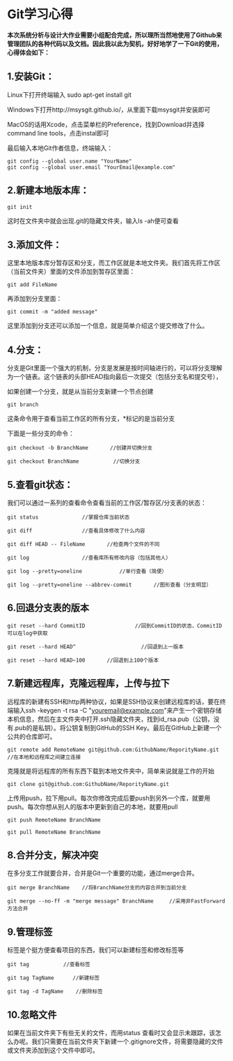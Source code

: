 # Git学习心得  
**本次系统分析与设计大作业需要小组配合完成，所以理所当然地使用了Github来管理团队的各种代码以及文档。因此我以此为契机，好好地学了一下Git的使用，心得体会如下：**

## 1.安装Git：

Linux下打开终端输入 sudo apt-get install git

Windows下打开http://msysgit.github.io/，从里面下载msysgit并安装即可

MacOS的话用Xcode，点击菜单栏的Preference，找到Download并选择command line tools，点击instal即可

最后输入本地Git作者信息，终端输入：  
```
git config --global user.name "YourName"  
git config --global user.email "YourEmail@example.com"  

```
## 2.新建本地版本库： 
```
git init  
```
这时在文件夹中就会出现.git的隐藏文件夹，输入ls -ah便可查看



## 3.添加文件：

这里本地版本库分暂存区和分支，而工作区就是本地文件夹。我们首先将工作区（当前文件夹）里面的文件添加到暂存区里面：
```
git add FileName  
```
再添加到分支里面：
```
git commit -m "added message"  
```
这里添加到分支还可以添加一个信息，就是简单介绍这个提交修改了什么。

## 4.分支：

分支是Git里面一个强大的机制，分支是发展是按时间轴进行的，可以将分支理解为一个链表。这个链表的头部HEAD指向最后一次提交（包括分支名和提交号），

如果创建一个分支，就是从当前分支新建一个节点创建
```
git branch  
```
 这条命令用于查看当前工作区的所有分支，*标记的是当前分支

下面是一些分支的命令：
```
git checkout -b BranchName       //创建并切换分支  

git checkout BranchName           //切换分支  
```


## 5.查看git状态：

我们可以通过一系列的查看命令查看当前的工作区/暂存区/分支表的状态：
```
git status              //掌握仓库当前状态  

git diff                //查看具体修改了什么内容  

git diff HEAD -- FileName       //检查两个文件的不同  

git log                 //查看库所有修改内容（包括其他人）  

git log --pretty=oneline            //单行查看（简便）  

git log --pretty=oneline --abbrev-commit       //图形查看（分支明显）  

```

## 6.回退分支表的版本
```
git reset --hard CommitID                //回到CommitID的状态，CommitID可以在log中获取  

git reset --hard HEAD^                     //回退到上一版本  

git reset --hard HEAD~100       //回退到上100个版本  
```


## 7.新建远程库，克隆远程库，上传与拉下

远程库的新建有SSH和http两种协议，如果是SSH协议来创建远程库的话，要在终端输入ssh -keygen -t rsa -C "youremail@example.com"来产生一个密钥存储本机信息，然后在主文件夹中打开.ssh隐藏文件夹，找到id_rsa.pub（公钥，没有.pub的是私钥）。将公钥复制到GitHub的SSH Key。最后在GitHub上新建一个公共的仓库即可。
```
git remote add RemoteName git@github.com:GithubName/ReporityName.git //在本地和远程库之间建立连接  
```
克隆就是将远程库的所有东西下载到本地文件夹中，简单来说就是工作的开始
```
git clone git@github.com:GithubName/ReporityName.git  

```

上传用push，拉下用pull。每次你修改完成后要push到另外一个库，就要用push。每次你想从别人的版本中更新到自己的本地，就要用pull
```
git push RemoteName BranchName  

git pull RemoteName BranchName  
```


## 8.合并分支，解决冲突

在多分支工作就要合并，合并是Git一个重要的功能，通过merge合并。
```
git merge BranchName    //将BranchName分支的内容合并到当前分支  

git merge --no-ff -m "merge message" BranchName     //采用非FastForward方法合并  
```


## 9.管理标签

标签是个挺方便查看项目的东西，我们可以新建标签和修改标签等
```
git tag           //查看标签  

git tag TagName      //新建标签  

git tag -d TagName    //删除标签  
```


## 10.忽略文件

如果在当前文件夹下有些无关的文件，而用status 查看时又会显示未跟踪，该怎么办呢。我们只需要在当前文件夹下新建一个.gitignore文件，将需要隐藏的文件或文件夹添加到这个文件中即可。
